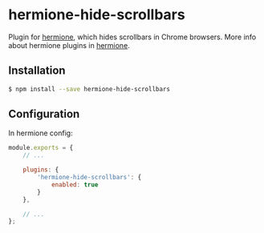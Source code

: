 # hermione-hide-scrollbars

Plugin for [hermione](https://github.com/gemini-testing/hermione), which hides scrollbars in Chrome browsers.
More info about hermione plugins in [hermione](https://github.com/gemini-testing/hermione#plugins).

## Installation

```bash
$ npm install --save hermione-hide-scrollbars
```

## Configuration

In hermione config:

```js
module.exports = {
    // ...

    plugins: {
        'hermione-hide-scrollbars': {
            enabled: true
        }
    },

    // ...
};
```
